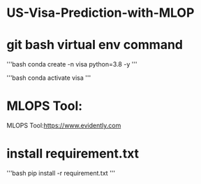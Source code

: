 # US-Visa-Prediction-with-MLOP

# git bash virtual env command
 
 '''bash
 conda create -n visa python=3.8 -y
 '''

 '''bash
 conda activate visa
 '''
 # MLOPS Tool:
 MLOPS Tool:https://www.evidently.com

 # install requirement.txt
 '''bash
 pip install -r requirement.txt
 '''
